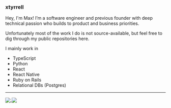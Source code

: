 ### xtyrrell

Hey, I'm Max! I’m a software engineer and previous founder with deep technical passion who builds to product and business priorities.

Unfortunately most of the work I do is not source-available, but feel free to dig through my public repositories here.

I mainly work in

- TypeScript
- Python
- React
- React Native
- Ruby on Rails
- Relational DBs (Postgres)

<hr />

<a href="https://github.com/xtyrrell">
  <img align="center" src="https://github-readme-stats.vercel.app/api/?username=xtyrrell&theme=&count_private=true&show_icons=true&hide_title=true" />
</a>
<a href="https://github.com/xtyrrell">
  <img align="center" src="https://github-readme-stats.vercel.app/api/top-langs/?username=xtyrrell&layout=compact&count_private=true&show_icons=true&hide_title=true&hide=html&langs_count=8" />
</a>

<!--

Here are some ideas to get you started:

- 🔭 I’m currently working on ...
- 🌱 I’m currently learning ...
- 👯 I’m looking to collaborate on ...
- 🤔 I’m looking for help with ...
- 💬 Ask me about ...
- 📫 How to reach me: ...
- 😄 Pronouns: ...
- ⚡ Fun fact: ...
-->
